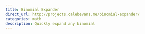 ```yaml
---
title: Binomial Expander
direct_url: http://projects.calebevans.me/binomial-expander/
categories: math
description: Quickly expand any binomial
---
```

